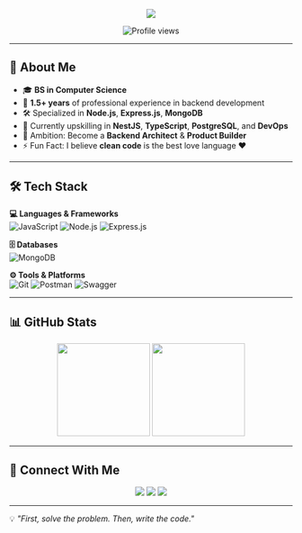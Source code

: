 <!-- Typing SVG -->
<p align="center">
  <img src="https://readme-typing-svg.herokuapp.com?size=25&center=true&vCenter=true&width=600&lines=Hey!+I'm+Rizwan+👋;Backend+Developer+💻;Node.js+%7C+Express.js+%7C+MongoDB;Passionate+about+Building+Scalable+Systems" />
</p>

<!-- Profile Views -->
<p align="center">
  <img src="https://komarev.com/ghpvc/?username=rizwanbhuttoo&label=Profile+Views&color=blue&style=flat" alt="Profile views"/>
</p>

---

## 🚀 About Me
- 🎓 **BS in Computer Science**
- 💼 **1.5+ years** of professional experience in backend development  
- 🛠 Specialized in **Node.js**, **Express.js**, **MongoDB**  
- 🌱 Currently upskilling in **NestJS**, **TypeScript**, **PostgreSQL**, and **DevOps**  
- 🎯 Ambition: Become a **Backend Architect** & **Product Builder**  
- ⚡ Fun Fact: I believe **clean code** is the best love language ❤️  

---

## 🛠 Tech Stack

**💻 Languages & Frameworks**  
![JavaScript](https://img.shields.io/badge/JavaScript-ES6+-yellow?logo=javascript&logoColor=black)
![Node.js](https://img.shields.io/badge/Node.js-339933?logo=node.js&logoColor=white)
![Express.js](https://img.shields.io/badge/Express.js-000000?logo=express&logoColor=white)

**🗄 Databases**  
![MongoDB](https://img.shields.io/badge/MongoDB-4EA94B?logo=mongodb&logoColor=white)

**⚙️ Tools & Platforms**  
![Git](https://img.shields.io/badge/Git-F05032?logo=git&logoColor=white)
![Postman](https://img.shields.io/badge/Postman-FF6C37?logo=postman&logoColor=white)
![Swagger](https://img.shields.io/badge/Swagger-85EA2D?logo=swagger&logoColor=black)

---

## 📊 GitHub Stats
<p align="center">
  <img src="https://github-readme-stats.vercel.app/api?username=rizwanbhuttoo&show_icons=true&theme=radical" height="165"/>
  <img src="https://github-readme-stats.vercel.app/api/top-langs/?username=rizwanbhuttoo&layout=compact&theme=radical" height="165"/>
</p>

---

## 🤝 Connect With Me
<p align="center">
  <a href="mailto:m.rizwan.bhuttoo@gmail.com"><img src="https://img.shields.io/badge/Email-D14836?logo=gmail&logoColor=white"></a>
  <a href="https://linkedin.com/in/rizwan-bhuttoo"><img src="https://img.shields.io/badge/LinkedIn-0077B5?logo=linkedin&logoColor=white"></a>
  <a href="https://github.com/rizwanbhuttoo"><img src="https://img.shields.io/badge/GitHub-181717?logo=github&logoColor=white"></a>
</p>

---

💡 *"First, solve the problem. Then, write the code."*
